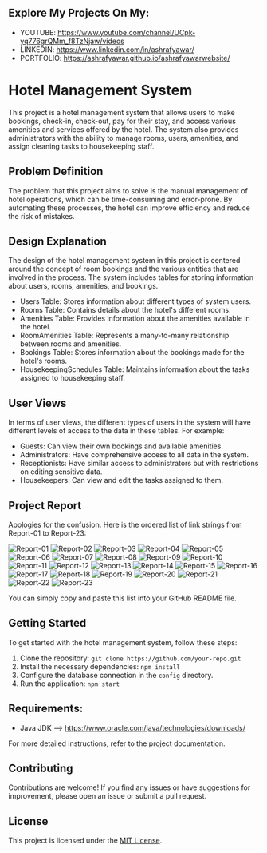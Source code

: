 ## Explore My Projects On My:
  - YOUTUBE: https://www.youtube.com/channel/UCpk-yq776grQMm_f8TzNjaw/videos
  - LINKEDIN: https://www.linkedin.com/in/ashrafyawar/
  - PORTFOLIO: https://ashrafyawar.github.io/ashrafyawarwebsite/

# Hotel Management System

This project is a hotel management system that allows users to make bookings, check-in, check-out, pay for their stay, and access various amenities and services offered by the hotel. The system also provides administrators with the ability to manage rooms, users, amenities, and assign cleaning tasks to housekeeping staff.

## Problem Definition

The problem that this project aims to solve is the manual management of hotel operations, which can be time-consuming and error-prone. By automating these processes, the hotel can improve efficiency and reduce the risk of mistakes.

## Design Explanation

The design of the hotel management system in this project is centered around the concept of room bookings and the various entities that are involved in the process. The system includes tables for storing information about users, rooms, amenities, and bookings.

- Users Table: Stores information about different types of system users.
- Rooms Table: Contains details about the hotel's different rooms.
- Amenities Table: Provides information about the amenities available in the hotel.
- RoomAmenities Table: Represents a many-to-many relationship between rooms and amenities.
- Bookings Table: Stores information about the bookings made for the hotel's rooms.
- HousekeepingSchedules Table: Maintains information about the tasks assigned to housekeeping staff.

## User Views

In terms of user views, the different types of users in the system will have different levels of access to the data in these tables. For example:

- Guests: Can view their own bookings and available amenities.
- Administrators: Have comprehensive access to all data in the system.
- Receptionists: Have similar access to administrators but with restrictions on editing sensitive data.
- Housekeepers: Can view and edit the tasks assigned to them.

## Project Report
Apologies for the confusion. Here is the ordered list of link strings from Report-01 to Report-23:

![Report-01](https://github.com/ashrafyawar/Hotel-Management-System-Back-End-Spring-Boot-Project/assets/32710632/f5948c8b-3af1-40e5-bb57-58aadc156c08)
![Report-02](https://github.com/ashrafyawar/Hotel-Management-System-Back-End-Spring-Boot-Project/assets/32710632/92273874-194a-4ba4-ba95-0ac4d6d90475)
![Report-03](https://github.com/ashrafyawar/Hotel-Management-System-Back-End-Spring-Boot-Project/assets/32710632/49e86555-0021-4354-b8af-6de639894a8e)
![Report-04](https://github.com/ashrafyawar/Hotel-Management-System-Back-End-Spring-Boot-Project/assets/32710632/4d971711-a628-4048-997a-b38e40d8d4c9)
![Report-05](https://github.com/ashrafyawar/Hotel-Management-System-Back-End-Spring-Boot-Project/assets/32710632/746e3990-c7d6-4e24-9bb1-bc3efcbd5ccc)
![Report-06](https://github.com/ashrafyawar/Hotel-Management-System-Back-End-Spring-Boot-Project/assets/32710632/65023f57-6d38-4d88-9bed-acc125334d1f)
![Report-07](https://github.com/ashrafyawar/Hotel-Management-System-Back-End-Spring-Boot-Project/assets/32710632/8a7e6b1e-3648-45fe-b005-313fb15b0714)
![Report-08](https://github.com/ashrafyawar/Hotel-Management-System-Back-End-Spring-Boot-Project/assets/32710632/0c209426-c74a-4a91-9587-3f4a2ba5ef96)
![Report-09](https://github.com/ashrafyawar/Hotel-Management-System-Back-End-Spring-Boot-Project/assets/32710632/7b2ae1b7-081d-4610-af8f-888912eba45f)
![Report-10](https://github.com/ashrafyawar/Hotel-Management-System-Back-End-Spring-Boot-Project/assets/32710632/763cea8a-6bf3-4291-b4f1-d7919966a66a)
![Report-11](https://github.com/ashrafyawar/Hotel-Management-System-Back-End-Spring-Boot-Project/assets/32710632/5fe51003-7c13-4cf5-acd5-b4cfe7ea315b)
![Report-12](https://github.com/ashrafyawar/Hotel-Management-System-Back-End-Spring-Boot-Project/assets/32710632/06a66d75-69f8-45e8-8084-47a27c311362)
![Report-13](https://github.com/ashrafyawar/Hotel-Management-System-Back-End-Spring-Boot-Project/assets/32710632/ecb213c4-ad9d-4fb4-9b66-340013502662)
![Report-14](https://github.com/ashrafyawar/Hotel-Management-System-Back-End-Spring-Boot-Project/assets/32710632/86f2ec3c-af45-4e80-86dc-803cbab3c521)
![Report-15](https://github.com/ashrafyawar/Hotel-Management-System-Back-End-Spring-Boot-Project/assets/32710632/8630719e-53a2-4bf2-b6f2-58c04159d52b)
![Report-16](https://github.com/ashrafyawar/Hotel-Management-System-Back-End-Spring-Boot-Project/assets/32710632/6f3c72b4-59ff-4374-a321-60027e098b21)
![Report-17](https://github.com/ashrafyawar/Hotel-Management-System-Back-End-Spring-Boot-Project/assets/32710632/a39c6654-6708-48ed-b361-c3375f3c20da)
![Report-18](https://github.com/ashrafyawar/Hotel-Management-System-Back-End-Spring-Boot-Project/assets/32710632/fe73fced-df3b-426d-b17f-c5343f893311)
![Report-19](https://github.com/ashrafyawar/Hotel-Management-System-Back-End-Spring-Boot-Project/assets/32710632/0a3af554-cf62-4d8c-b414-f39c077bbe9f)
![Report-20](https://github.com/ashrafyawar/Hotel-Management-System-Back-End-Spring-Boot-Project/assets/32710632/7d6e81f7-fbe2-4e96-b2a9-12d725888630)
![Report-21](https://github.com/ashrafyawar/Hotel-Management-System-Back-End-Spring-Boot-Project/assets/32710632/92606000-3fbf-47f2-ae2a-dcdb38157092)
![Report-22](https://github.com/ashrafyawar/Hotel-Management-System-Back-End-Spring-Boot-Project/assets/32710632/098ce363-dfab-4672-909b-4143ce9f79f3)
![Report-23](https://github.com/ashrafyawar/Hotel-Management-System-Back-End-Spring-Boot-Project/assets/32710632/3af2f8e2-3fc0-42f1-89c8-b60f2902af53)

You can simply copy and paste this list into your GitHub README file.

## Getting Started
To get started with the hotel management system, follow these steps:

1. Clone the repository: `git clone https://github.com/your-repo.git`
2. Install the necessary dependencies: `npm install`
3. Configure the database connection in the `config` directory.
4. Run the application: `npm start`

## Requirements:

- Java JDK --> https://www.oracle.com/java/technologies/downloads/

For more detailed instructions, refer to the project documentation.

## Contributing

Contributions are welcome! If you find any issues or have suggestions for improvement, please open an issue or submit a pull request.

## License

This project is licensed under the [MIT License](LICENSE).
